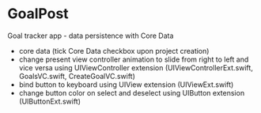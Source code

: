 # GoalPost
Goal tracker app - data persistence with Core Data

- core data (tick Core Data checkbox upon project creation)
- change present view controller animation to slide from right to left and vice versa using UIViewController extension (UIViewControllerExt.swift, GoalsVC.swift, CreateGoalVC.swift)
- bind button to keyboard using UIView extension (UIViewExt.swift)
- change button color on select and deselect using UIButton extension (UIButtonExt.swift)
